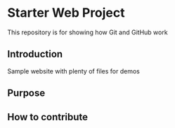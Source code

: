 # Starter Web Project

This repository is for showing how Git and GitHub work

## Introduction

Sample website with plenty of files for demos
## Purpose
## How to contribute
